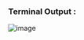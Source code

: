 ### Terminal Output :
![image](https://github.com/user-attachments/assets/e5437315-4ca9-4c30-911a-68002ff93204)

